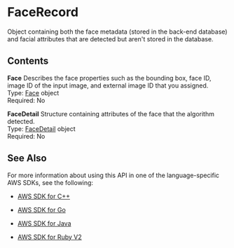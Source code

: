 # FaceRecord<a name="API_FaceRecord"></a>

Object containing both the face metadata \(stored in the back\-end database\) and facial attributes that are detected but aren't stored in the database\.

## Contents<a name="API_FaceRecord_Contents"></a>

 **Face**   <a name="rekognition-Type-FaceRecord-Face"></a>
Describes the face properties such as the bounding box, face ID, image ID of the input image, and external image ID that you assigned\.   
Type: [Face](API_Face.md) object  
Required: No

 **FaceDetail**   <a name="rekognition-Type-FaceRecord-FaceDetail"></a>
Structure containing attributes of the face that the algorithm detected\.  
Type: [FaceDetail](API_FaceDetail.md) object  
Required: No

## See Also<a name="API_FaceRecord_SeeAlso"></a>

For more information about using this API in one of the language\-specific AWS SDKs, see the following:

+  [AWS SDK for C\+\+](http://docs.aws.amazon.com/goto/SdkForCpp/rekognition-2016-06-27/FaceRecord) 

+  [AWS SDK for Go](http://docs.aws.amazon.com/goto/SdkForGoV1/rekognition-2016-06-27/FaceRecord) 

+  [AWS SDK for Java](http://docs.aws.amazon.com/goto/SdkForJava/rekognition-2016-06-27/FaceRecord) 

+  [AWS SDK for Ruby V2](http://docs.aws.amazon.com/goto/SdkForRubyV2/rekognition-2016-06-27/FaceRecord) 